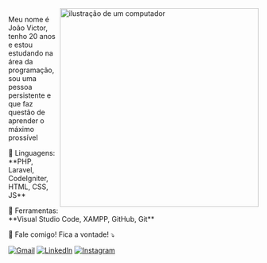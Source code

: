 <img src="https://raw.githubusercontent.com/MicaelliMedeiros/micaellimedeiros/master/image/computer-illustration.png" alt="ilustração de um computador" min-width="400px" max-width="400px" width="400px" align="right">

<p align="left"> 
  Meu nome é João Victor, tenho 20 anos e estou estudando na área da programação, sou uma pessoa persistente e que faz questão de aprender o máximo prossível
</p>

<p align="left">
  🦄 Linguagens: **PHP, Laravel, CodeIgniter, HTML, CSS, JS**
</p>

<p align="left">
  💼 Ferramentas: **Visual Studio Code, XAMPP, GitHub, Git**
</p>

<p align="left">
  💌 Fale comigo! Fica a vontade! ⤵️
</p>

<p align="left">
  <a href="mailto:joaovccdlular@gmail.com" title="Gmail">
  <img src="https://img.shields.io/badge/-Gmail-FF0000?style=flat-square&labelColor=FF0000&logo=gmail&logoColor=white&link=LINK-DO-SEU-GMAIL" alt="Gmail"/></a>
  <a href="https://www.linkedin.com/in/victorjoao099/" title="LinkedIn">
  <img src="https://img.shields.io/badge/-Linkedin-0e76a8?style=flat-square&logo=Linkedin&logoColor=white&link=LINK-DO-SEU-LINKEDIN" alt="LinkedIn"/></a>
  <a href="https://www.instagram.com/victor.joao099" title="Instagram">
  <img src="https://img.shields.io/badge/-Instagram-DF0174?style=flat-square&labelColor=DF0174&logo=instagram&logoColor=white&link=LINK-DO-SEU-INSTAGRAM" alt="Instagram"/></a>
</p>

